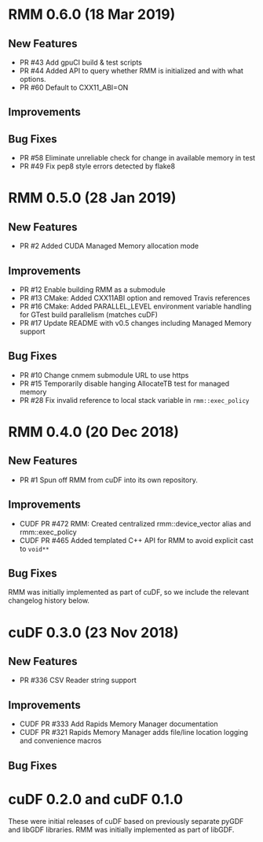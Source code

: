# RMM 0.6.0 (18 Mar 2019)

## New Features

 - PR #43 Add gpuCI build & test scripts
 - PR #44 Added API to query whether RMM is initialized and with what options.
 - PR #60 Default to CXX11_ABI=ON

## Improvements

## Bug Fixes

 - PR #58 Eliminate unreliable check for change in available memory in test
 - PR #49 Fix pep8 style errors detected by flake8


# RMM 0.5.0 (28 Jan 2019)

## New Features

 - PR #2 Added CUDA Managed Memory allocation mode
 
## Improvements
 
 - PR #12 Enable building RMM as a submodule
 - PR #13 CMake: Added CXX11ABI option and removed Travis references
 - PR #16 CMake: Added PARALLEL_LEVEL environment variable handling for GTest build parallelism (matches cuDF)
 - PR #17 Update README with v0.5 changes including Managed Memory support

## Bug Fixes

 - PR #10 Change cnmem submodule URL to use https
 - PR #15 Temporarily disable hanging AllocateTB test for managed memory
 - PR #28 Fix invalid reference to local stack variable in `rmm::exec_policy`


# RMM 0.4.0 (20 Dec 2018)

## New Features

- PR #1 Spun off RMM from cuDF into its own repository.

## Improvements

- CUDF PR #472 RMM: Created centralized rmm::device_vector alias and rmm::exec_policy
- CUDF PR #465 Added templated C++ API for RMM to avoid explicit cast to `void**`
 
## Bug Fixes


RMM was initially implemented as part of cuDF, so we include the relevant changelog history below. 

# cuDF 0.3.0 (23 Nov 2018)

## New Features

 - PR #336 CSV Reader string support

## Improvements
 
 - CUDF PR #333 Add Rapids Memory Manager documentation
 - CUDF PR #321 Rapids Memory Manager adds file/line location logging and convenience macros

## Bug Fixes


# cuDF 0.2.0 and cuDF 0.1.0

These were initial releases of cuDF based on previously separate pyGDF and libGDF libraries. RMM was initially implemented as part of libGDF.

